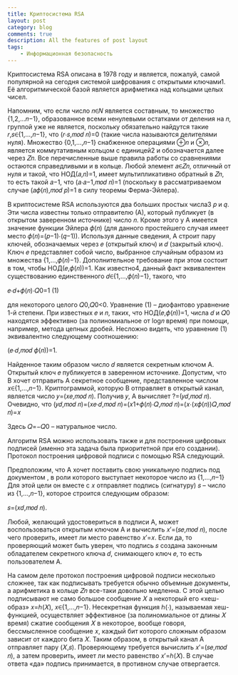 ```yaml
---
title: Криптосистема RSA
layout: post
category: blog
comments: true
description: All the features of post layout
tags:
    - Информационная безопасность
---
```

Криптосистема RSA описана в 1978 году и является, пожалуй, самой популярной на сегодня системой шифрования с открытыми ключами1. Её алгоритмической базой является арифметика над кольцами целых чисел.

Напомним, что если число 𝑛∈𝑁 является составным, то множество {1,2,…𝑛−1}, образованное всеми ненулевыми остатками от деления на 𝑛, группой уже не является, поскольку обязательно найдутся такие 𝑟,𝑠∈{1,…,𝑛−1}, что (𝑟⋅𝑠,𝑚𝑜𝑑 𝑛)=0 (такие числа называются делителями нуля). Множество {0,1,…,𝑛−1} снабженное операциями ⊕𝑛 и ⊗𝑛, является коммутативным кольцом с единицей2 и обозначается далее через 𝑍𝑛. Все перечисленные выше правила работы со сравнениями остаются справедливыми и в кольце. Любой элемент 𝑎∈𝑍𝑛, отличный от нуля и такой, что НОД(𝑎,𝑛)=1, имеет мультипликативно обратный в 𝑍𝑛, то есть такой 𝑎−1, что (𝑎⋅𝑎−1,𝑚𝑜𝑑 𝑛)=1 (поскольку в рассматриваемом случае (𝑎𝜙(𝑛),𝑚𝑜𝑑 𝑝)=1 в силу теоремы Ферма-Эйлера).

В криптосистеме RSA используются два больших простых числа3 𝑝 и 𝑞. Эти числа известны только отправителю (А), который публикует (в открытом заверенном источнике) число 𝑛. Кроме этого у А имеется значение функции Эйлера 𝜙(𝑛) (для данного простейшего случая имеет место 𝜙(𝑛)=(𝑝−1)⋅(𝑞−1)). Используя данные сведения, А строит пару ключей, обозначаемых через 𝑒 (открытый ключ) и 𝑑 (закрытый ключ). Ключ 𝑒 представляет собой число, выбранное случайным образом из множества {1,…,𝜙(𝑛)−1}. Дополнительное требование при этом состоит в том, чтобы НОД(𝑒,𝜙(𝑛))=1. Как известно4, данный факт эквивалентен существованию единственного 𝑑∈{1,…,𝜙(𝑛)−1}, такого, что

𝑒⋅𝑑+𝜙(𝑛)⋅𝑄0=1 (1)

для некоторого целого 𝑄0,𝑄0<0. Уравнение (1) – диофантово уравнение 1-й степени. При известных 𝑒 и 𝑛, таких, что НОД(𝑒,𝜙(𝑛))=1, числа 𝑑 и 𝑄0 находятся эффективно (за полиномиальное от log𝑛 время) при помощи, например, метода цепных дробей. Несложно видеть, что уравнение (1) эквивалентно следующему соотношению:

(𝑒⋅𝑑,𝑚𝑜𝑑 𝜙(𝑛))=1.

Найденное таким образом число 𝑑 является секретным ключом А. Открытый ключ 𝑒 публикуется в заверенном источнике. Допустим, что B хочет отправить А секретное сообщение, представленное числом 𝑥∈{1,…,𝑛−1}. Криптограммой, которую В отправляет в открытый канал, является число 𝑦=(𝑥𝑒,𝑚𝑜𝑑 𝑛). Получив 𝑦, А вычисляет ?=(𝑦𝑑,𝑚𝑜𝑑 𝑛). Очевидно, что (𝑦𝑑,𝑚𝑜𝑑 𝑛)=(𝑥𝑒⋅𝑑,𝑚𝑜𝑑 𝑛)=(𝑥1+𝜙(𝑛)⋅𝑄,𝑚𝑜𝑑 𝑛)=(𝑥⋅(𝑥𝜙(𝑛))𝑄,𝑚𝑜𝑑 𝑛)=𝑥

Здесь 𝑄=−𝑄0 – натуральное число.

Алгоритм RSA можно использовать также и для построения цифровых подписей (именно эта задача была приоритетной при его создании). Протокол построения цифровой подписи с помощью RSA следующий.

Предположим, что А хочет поставить свою уникальную подпись под документом , в роли которого выступает некоторое число из {1,…,𝑛−1} Для этой цели он вместе с 𝑥 отправляет подпись (сигнатуру) 𝑠 – число из {1,…,𝑛−1}, которое строится следующим образом:

𝑠=(𝑥𝑑,𝑚𝑜𝑑 𝑛).

Любой, желающий удостовериться в подписи А, может воспользоваться открытым ключом А и вычислить 𝑥′=(𝑠𝑒,𝑚𝑜𝑑 𝑛), после чего проверить, имеет ли место равенство 𝑥′=𝑥. Если да, то проверяющий может быть уверен, что подпись 𝑠 создана законным обладателем секретного ключа 𝑑, снимающего ключ 𝑒, то есть пользователем А.

На самом деле протокол построения цифровой подписи несколько сложнее, так как подписывать требуется обычно объемные документы, а арифметика в кольце 𝑍𝑛 все-таки довольно медленна. С этой целью подписывают не само большое сообщение 𝑋 а некоторый его «хеш-образ» 𝑥=ℎ(𝑋), 𝑥∈{1,…,𝑛−1}. Несекретная функция ℎ(⋅), называемая хеш-функцией, осуществляет эффективное (за полиномиальное от длины 𝑋 время) сжатие сообщения 𝑋 в некоторое, вообще говоря, бессмысленное сообщение 𝑥, каждый бит которого сложным образом зависит от каждого бита 𝑋. Таким образом, в открытый канал А отправляет пару (𝑋,𝑠). Проверяющему требуется вычислить 𝑥′=(𝑠𝑒,𝑚𝑜𝑑 𝑛), а затем проверить, имеет ли место равенство 𝑥′=ℎ(𝑋). В случае ответа «да» подпись принимается, в противном случае отвергается.